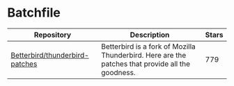 # Batchfile

| Repository                                                                          | Description                                                                                      | Stars |
| ----------------------------------------------------------------------------------- | ------------------------------------------------------------------------------------------------ | ----- |
| [Betterbird/thunderbird-patches](https://github.com/Betterbird/thunderbird-patches) | Betterbird is a fork of Mozilla Thunderbird. Here are the patches that provide all the goodness. | 779   |
